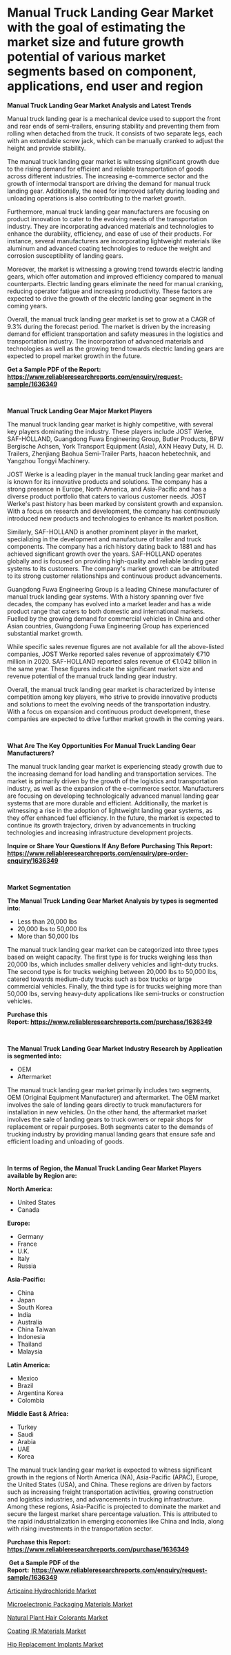 <p><h1>Manual Truck Landing Gear Market with the goal of estimating the market size and future growth potential of various market segments based on component, applications, end user and region</h1></p><p><strong>Manual Truck Landing Gear Market Analysis and Latest Trends</strong></p>
<p><p>Manual truck landing gear is a mechanical device used to support the front and rear ends of semi-trailers, ensuring stability and preventing them from rolling when detached from the truck. It consists of two separate legs, each with an extendable screw jack, which can be manually cranked to adjust the height and provide stability.</p><p>The manual truck landing gear market is witnessing significant growth due to the rising demand for efficient and reliable transportation of goods across different industries. The increasing e-commerce sector and the growth of intermodal transport are driving the demand for manual truck landing gear. Additionally, the need for improved safety during loading and unloading operations is also contributing to the market growth.</p><p>Furthermore, manual truck landing gear manufacturers are focusing on product innovation to cater to the evolving needs of the transportation industry. They are incorporating advanced materials and technologies to enhance the durability, efficiency, and ease of use of their products. For instance, several manufacturers are incorporating lightweight materials like aluminum and advanced coating technologies to reduce the weight and corrosion susceptibility of landing gears.</p><p>Moreover, the market is witnessing a growing trend towards electric landing gears, which offer automation and improved efficiency compared to manual counterparts. Electric landing gears eliminate the need for manual cranking, reducing operator fatigue and increasing productivity. These factors are expected to drive the growth of the electric landing gear segment in the coming years.</p><p>Overall, the manual truck landing gear market is set to grow at a CAGR of 9.3% during the forecast period. The market is driven by the increasing demand for efficient transportation and safety measures in the logistics and transportation industry. The incorporation of advanced materials and technologies as well as the growing trend towards electric landing gears are expected to propel market growth in the future.</p></p>
<p><strong>Get a Sample PDF of the Report:&nbsp; <a href="https://www.reliableresearchreports.com/enquiry/request-sample/1636349">https://www.reliableresearchreports.com/enquiry/request-sample/1636349</a></strong></p>
<p>&nbsp;</p>
<p><strong>Manual Truck Landing Gear Major Market Players</strong></p>
<p><p>The manual truck landing gear market is highly competitive, with several key players dominating the industry. These players include JOST Werke, SAF-HOLLAND, Guangdong Fuwa Engineering Group, Butler Products, BPW Bergische Achsen, York Transport Equipment (Asia), AXN Heavy Duty, H. D. Trailers, Zhenjiang Baohua Semi-Trailer Parts, haacon hebetechnik, and Yangzhou Tongyi Machinery.</p><p>JOST Werke is a leading player in the manual truck landing gear market and is known for its innovative products and solutions. The company has a strong presence in Europe, North America, and Asia-Pacific and has a diverse product portfolio that caters to various customer needs. JOST Werke's past history has been marked by consistent growth and expansion. With a focus on research and development, the company has continuously introduced new products and technologies to enhance its market position.</p><p>Similarly, SAF-HOLLAND is another prominent player in the market, specializing in the development and manufacture of trailer and truck components. The company has a rich history dating back to 1881 and has achieved significant growth over the years. SAF-HOLLAND operates globally and is focused on providing high-quality and reliable landing gear systems to its customers. The company's market growth can be attributed to its strong customer relationships and continuous product advancements.</p><p>Guangdong Fuwa Engineering Group is a leading Chinese manufacturer of manual truck landing gear systems. With a history spanning over five decades, the company has evolved into a market leader and has a wide product range that caters to both domestic and international markets. Fuelled by the growing demand for commercial vehicles in China and other Asian countries, Guangdong Fuwa Engineering Group has experienced substantial market growth.</p><p>While specific sales revenue figures are not available for all the above-listed companies, JOST Werke reported sales revenue of approximately €710 million in 2020. SAF-HOLLAND reported sales revenue of €1.042 billion in the same year. These figures indicate the significant market size and revenue potential of the manual truck landing gear industry.</p><p>Overall, the manual truck landing gear market is characterized by intense competition among key players, who strive to provide innovative products and solutions to meet the evolving needs of the transportation industry. With a focus on expansion and continuous product development, these companies are expected to drive further market growth in the coming years.</p></p>
<p>&nbsp;</p>
<p><strong>What Are The Key Opportunities For Manual Truck Landing Gear Manufacturers?</strong></p>
<p><p>The manual truck landing gear market is experiencing steady growth due to the increasing demand for load handling and transportation services. The market is primarily driven by the growth of the logistics and transportation industry, as well as the expansion of the e-commerce sector. Manufacturers are focusing on developing technologically advanced manual landing gear systems that are more durable and efficient. Additionally, the market is witnessing a rise in the adoption of lightweight landing gear systems, as they offer enhanced fuel efficiency. In the future, the market is expected to continue its growth trajectory, driven by advancements in trucking technologies and increasing infrastructure development projects.</p></p>
<p><strong>Inquire or Share Your Questions If Any Before Purchasing This Report: <a href="https://www.reliableresearchreports.com/enquiry/pre-order-enquiry/1636349">https://www.reliableresearchreports.com/enquiry/pre-order-enquiry/1636349</a></strong></p>
<p>&nbsp;</p>
<p><strong>Market Segmentation</strong></p>
<p><strong>The Manual Truck Landing Gear Market Analysis by types is segmented into:</strong></p>
<p><ul><li>Less than 20,000 lbs</li><li>20,000 lbs to 50,000 lbs</li><li>More than 50,000 lbs</li></ul></p>
<p><p>The manual truck landing gear market can be categorized into three types based on weight capacity. The first type is for trucks weighing less than 20,000 lbs, which includes smaller delivery vehicles and light-duty trucks. The second type is for trucks weighing between 20,000 lbs to 50,000 lbs, catered towards medium-duty trucks such as box trucks or large commercial vehicles. Finally, the third type is for trucks weighing more than 50,000 lbs, serving heavy-duty applications like semi-trucks or construction vehicles.</p></p>
<p><strong>Purchase this Report:&nbsp;<a href="https://www.reliableresearchreports.com/purchase/1636349">https://www.reliableresearchreports.com/purchase/1636349</a></strong></p>
<p>&nbsp;</p>
<p><strong>The Manual Truck Landing Gear Market Industry Research by Application is segmented into:</strong></p>
<p><ul><li>OEM</li><li>Aftermarket</li></ul></p>
<p><p>The manual truck landing gear market primarily includes two segments, OEM (Original Equipment Manufacturer) and aftermarket. The OEM market involves the sale of landing gears directly to truck manufacturers for installation in new vehicles. On the other hand, the aftermarket market involves the sale of landing gears to truck owners or repair shops for replacement or repair purposes. Both segments cater to the demands of trucking industry by providing manual landing gears that ensure safe and efficient loading and unloading of goods.</p></p>
<p>&nbsp;</p>
<p><strong>In terms of Region, the Manual Truck Landing Gear Market Players available by Region are:</strong></p>
<p>
    <p> <strong> North America: </strong>
        <ul>
            <li>United States</li>
            <li>Canada</li>
        </ul>
        </p> 
    <p> <strong> Europe: </strong>
        <ul>
            <li>Germany</li>
            <li>France</li>
            <li>U.K.</li>
            <li>Italy</li>
            <li>Russia</li>
        </ul>
        </p> 
    <p> <strong> Asia-Pacific: </strong>
        <ul>
            <li>China</li>
            <li>Japan</li>
            <li>South Korea</li>
            <li>India</li>
            <li>Australia</li>
            <li>China Taiwan</li>
            <li>Indonesia</li>
            <li>Thailand</li>
            <li>Malaysia</li>
        </ul>
        </p> 
    <p> <strong> Latin America: </strong>
        <ul>
            <li>Mexico</li>
            <li>Brazil</li>
            <li>Argentina Korea</li>
            <li>Colombia</li>
        </ul>
        </p> 
    <p> <strong> Middle East & Africa: </strong>
        <ul>
            <li>Turkey</li>
            <li>Saudi</li>
            <li>Arabia</li>
            <li>UAE</li>
            <li>Korea</li>
        </ul>
    </p>
    </p>
<p><p>The manual truck landing gear market is expected to witness significant growth in the regions of North America (NA), Asia-Pacific (APAC), Europe, the United States (USA), and China. These regions are driven by factors such as increasing freight transportation activities, growing construction and logistics industries, and advancements in trucking infrastructure. Among these regions, Asia-Pacific is projected to dominate the market and secure the largest market share percentage valuation. This is attributed to the rapid industrialization in emerging economies like China and India, along with rising investments in the transportation sector.</p></p>
<p><strong>Purchase this Report: <a href="https://www.reliableresearchreports.com/purchase/1636349">https://www.reliableresearchreports.com/purchase/1636349</a></strong></p>
<p>&nbsp;<strong>Get a Sample PDF of the Report:&nbsp;&nbsp;<a href="https://www.reliableresearchreports.com/enquiry/request-sample/1636349">https://www.reliableresearchreports.com/enquiry/request-sample/1636349</a></strong></p>
<p><strong></strong></p>
<p><p><a href="https://medium.com/@entelaloshi55/articaine-hydrochloride-market-exploring-market-share-market-trends-and-future-growth-a2e419bed178">Articaine Hydrochloride Market</a></p><p><a href="https://www.linkedin.com/pulse/microelectronic-packaging-materials-market-research-report-nklne/">Microelectronic Packaging Materials Market</a></p><p><a href="https://www.linkedin.com/pulse/natural-plant-hair-colorants-market-size-share-global-analysis-y1jne/">Natural Plant Hair Colorants Market</a></p><p><a href="https://www.linkedin.com/pulse/coating-ir-materials-market-size-share-amp-trends-analysis-4wygc/">Coating IR Materials Market</a></p><p><a href="https://medium.com/@elvirabogdani08/hip-replacement-implants-market-trends-and-market-analysis-forecasted-for-period-2023-2030-e541705c7992">Hip Replacement Implants Market</a></p></p>